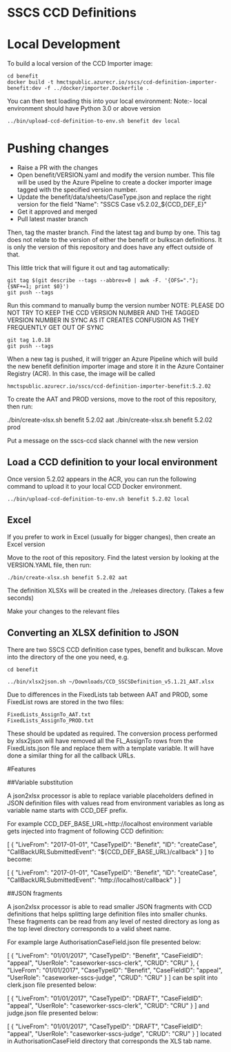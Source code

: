 # SSCS CCD Definitions

# Local Development

To build a local version of the CCD Importer image:

    cd benefit
    docker build -t hmctspublic.azurecr.io/sscs/ccd-definition-importer-benefit:dev -f ../docker/importer.Dockerfile .
    
You can then test loading this into your local environment:
Note:- local environment should have Python 3.0 or above version 

    ../bin/upload-ccd-definition-to-env.sh benefit dev local
    
# Pushing changes
    
* Raise a PR with the changes
* Open benefit/VERSION.yaml and modify the version number. This file will be used by the Azure Pipeline to create a docker importer image tagged with the specified version number.
* Update the benefit/data/sheets/CaseType.json and replace the right version for the field "Name": "SSCS Case v5.2.02_${CCD_DEF_E}"
* Get it approved and merged
* Pull latest master branch

Then, tag the master branch. Find the latest tag and bump by one. This tag does not relate to the version of either the benefit or bulkscan definitions. It is only the version
of this repository and does have any effect outside of that.
    
This little trick that will figure it out and tag automatically:

    git tag $(git describe --tags --abbrev=0 | awk -F. '{OFS="."}; {$NF+=1; print $0}')
    git push --tags
    
Run this command to manually bump the version number
NOTE: PLEASE DO NOT TRY TO KEEP THE CCD VERSION NUMBER AND THE TAGGED VERSION NUMBER IN SYNC AS IT CREATES CONFUSION AS THEY FREQUENTLY GET OUT OF SYNC

    git tag 1.0.18
    git push --tags
    
When a new tag is pushed, it will trigger an Azure Pipeline which will build the new benefit definition importer image and store it in the Azure Container Registry (ACR). In this case, the image will be called

    hmctspublic.azurecr.io/sscs/ccd-definition-importer-benefit:5.2.02
    
To create the AAT and PROD versions, move to the root of this repository, then run:

./bin/create-xlsx.sh benefit 5.2.02 aat
./bin/create-xlsx.sh benefit 5.2.02 prod

Put a message on the sscs-ccd slack channel with the new version

## Load a CCD definition to your local environment

Once version 5.2.02 appears in the ACR, you can run the following command to upload it to your local CCD Docker environment.

    ../bin/upload-ccd-definition-to-env.sh benefit 5.2.02 local
    
## Excel

If you prefer to work in Excel (usually for bigger changes), then create an Excel version

Move to the root of this repository. Find the latest version by looking at the VERSION.YAML file, then run:

    ./bin/create-xlsx.sh benefit 5.2.02 aat

The definition XLSXs will be created in the ./releases directory. (Takes a few seconds)

Make your changes to the relevant files

## Converting an XLSX definition to JSON

There are two SSCS CCD definition case types, benefit and bulkscan. Move into the directory of the one you need, e.g.

    cd benefit

    ../bin/xlsx2json.sh ~/Downloads/CCD_SSCSDefinition_v5.1.21_AAT.xlsx

Due to differences in the FixedLists tab between AAT and PROD, some FixedList rows are stored in the two files:

    FixedLists_AssignTo_AAT.txt
    FixedLists_AssignTo_PROD.txt

These should be updated as required. The conversion process performed by xlsx2json will have removed all the FL_AssignTo rows from the FixedLists.json file
and replace them with a template variable. It will have done a similar thing for all the callback URLs.

#Features

##Variable substitution

A json2xlsx processor is able to replace variable placeholders defined in JSON definition files with values read from environment variables as long as variable name starts with CCD_DEF prefix.

For example CCD_DEF_BASE_URL=http://localhost environment variable gets injected into fragment of following CCD definition:

[
  {
    "LiveFrom": "2017-01-01",
    "CaseTypeID": "Benefit",
    "ID": "createCase",
    "CallBackURLSubmittedEvent": "${CCD_DEF_BASE_URL}/callback"
  }
]
to become:

[
  {
    "LiveFrom": "2017-01-01",
    "CaseTypeID": "Benefit",
    "ID": "createCase",
    "CallBackURLSubmittedEvent": "http://localhost/callback"
  }
]

##JSON fragments

A json2xlsx processor is able to read smaller JSON fragments with CCD definitions that helps splitting large definition files into smaller chunks. These fragments can be read from any level of nested directory as long as the top level directory corresponds to a valid sheet name.

For example large AuthorisationCaseField.json file presented below:

[
  {
    "LiveFrom": "01/01/2017",
    "CaseTypeID": "Benefit",
    "CaseFieldID": "appeal",
    "UserRole": "caseworker-sscs-clerk",
    "CRUD": "CRU"
  },
  {
    "LiveFrom": "01/01/2017",
    "CaseTypeID": "Benefit",
    "CaseFieldID": "appeal",
    "UserRole": "caseworker-sscs-judge",
    "CRUD": "CRU"
  }
]
can be split into clerk.json file presented below:

[
  {
    "LiveFrom": "01/01/2017",
    "CaseTypeID": "DRAFT",
    "CaseFieldID": "appeal",
    "UserRole": "caseworker-sscs-clerk",
    "CRUD": "CRU"
  }
]
and judge.json file presented below:

[
  {
    "LiveFrom": "01/01/2017",
    "CaseTypeID": "DRAFT",
    "CaseFieldID": "appeal",
    "UserRole": "caseworker-sscs-judge",
    "CRUD": "CRU"
  }
]
located in AuthorisationCaseField directory that corresponds the XLS tab name.
